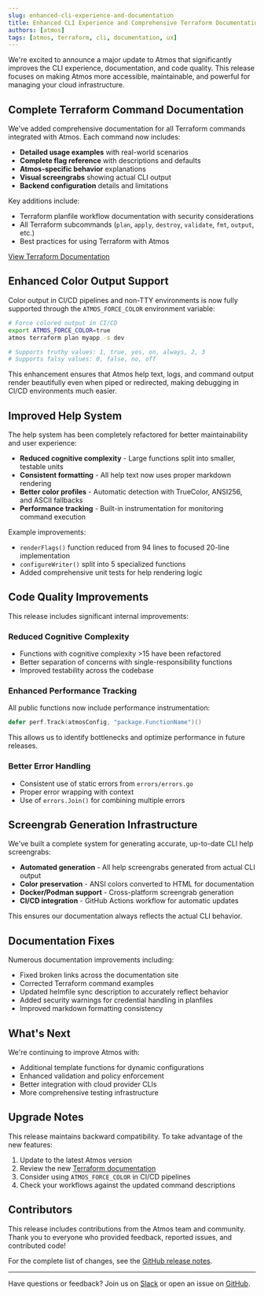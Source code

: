 ```yaml
---
slug: enhanced-cli-experience-and-documentation
title: Enhanced CLI Experience and Comprehensive Terraform Documentation
authors: [atmos]
tags: [atmos, terraform, cli, documentation, ux]
---
```


We're excited to announce a major update to Atmos that significantly improves the CLI experience, documentation, and code quality. This release focuses on making Atmos more accessible, maintainable, and powerful for managing your cloud infrastructure.

<!-- truncate -->

## Complete Terraform Command Documentation

We've added comprehensive documentation for all Terraform commands integrated with Atmos. Each command now includes:

- **Detailed usage examples** with real-world scenarios
- **Complete flag reference** with descriptions and defaults
- **Atmos-specific behavior** explanations
- **Visual screengrabs** showing actual CLI output
- **Backend configuration** details and limitations

Key additions include:
- Terraform planfile workflow documentation with security considerations
- All Terraform subcommands (`plan`, `apply`, `destroy`, `validate`, `fmt`, `output`, etc.)
- Best practices for using Terraform with Atmos

[View Terraform Documentation](/cli/commands/terraform/usage)

## Enhanced Color Output Support

Color output in CI/CD pipelines and non-TTY environments is now fully supported through the `ATMOS_FORCE_COLOR` environment variable:

```bash
# Force colored output in CI/CD
export ATMOS_FORCE_COLOR=true
atmos terraform plan myapp -s dev

# Supports truthy values: 1, true, yes, on, always, 2, 3
# Supports falsy values: 0, false, no, off
```

This enhancement ensures that Atmos help text, logs, and command output render beautifully even when piped or redirected, making debugging in CI/CD environments much easier.

## Improved Help System

The help system has been completely refactored for better maintainability and user experience:

- **Reduced cognitive complexity** - Large functions split into smaller, testable units
- **Consistent formatting** - All help text now uses proper markdown rendering
- **Better color profiles** - Automatic detection with TrueColor, ANSI256, and ASCII fallbacks
- **Performance tracking** - Built-in instrumentation for monitoring command execution

Example improvements:
- `renderFlags()` function reduced from 94 lines to focused 20-line implementation
- `configureWriter()` split into 5 specialized functions
- Added comprehensive unit tests for help rendering logic

## Code Quality Improvements

This release includes significant internal improvements:

### Reduced Cognitive Complexity
- Functions with cognitive complexity >15 have been refactored
- Better separation of concerns with single-responsibility functions
- Improved testability across the codebase

### Enhanced Performance Tracking
All public functions now include performance instrumentation:

```go
defer perf.Track(atmosConfig, "package.FunctionName")()
```

This allows us to identify bottlenecks and optimize performance in future releases.

### Better Error Handling
- Consistent use of static errors from `errors/errors.go`
- Proper error wrapping with context
- Use of `errors.Join()` for combining multiple errors

## Screengrab Generation Infrastructure

We've built a complete system for generating accurate, up-to-date CLI help screengrabs:

- **Automated generation** - All help screengrabs generated from actual CLI output
- **Color preservation** - ANSI colors converted to HTML for documentation
- **Docker/Podman support** - Cross-platform screengrab generation
- **CI/CD integration** - GitHub Actions workflow for automatic updates

This ensures our documentation always reflects the actual CLI behavior.

## Documentation Fixes

Numerous documentation improvements including:

- Fixed broken links across the documentation site
- Corrected Terraform command examples
- Updated helmfile sync description to accurately reflect behavior
- Added security warnings for credential handling in planfiles
- Improved markdown formatting consistency

## What's Next

We're continuing to improve Atmos with:
- Additional template functions for dynamic configurations
- Enhanced validation and policy enforcement
- Better integration with cloud provider CLIs
- More comprehensive testing infrastructure

## Upgrade Notes

This release maintains backward compatibility. To take advantage of the new features:

1. Update to the latest Atmos version
2. Review the new [Terraform documentation](/cli/commands/terraform/usage)
3. Consider using `ATMOS_FORCE_COLOR` in CI/CD pipelines
4. Check your workflows against the updated command descriptions

## Contributors

This release includes contributions from the Atmos team and community. Thank you to everyone who provided feedback, reported issues, and contributed code!

For the complete list of changes, see the [GitHub release notes](https://github.com/cloudposse/atmos/releases).

---

Have questions or feedback? Join us on [Slack](https://slack.cloudposse.com/) or open an issue on [GitHub](https://github.com/cloudposse/atmos/issues).

